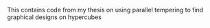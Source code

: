 This contains code from my thesis on using parallel tempering to find graphical designs on hypercubes

